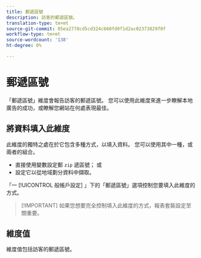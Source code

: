 ```yaml
---
title: 郵遞區號
description: 訪客的郵遞區號。
translation-type: tm+mt
source-git-commit: 05ea2778cd5cd324c660fd0f1d2ac02373829f0f
workflow-type: tm+mt
source-wordcount: '138'
ht-degree: 0%

---
```



# 郵遞區號

「郵遞區號」維度會報告訪客的郵遞區號。 您可以使用此維度來進一步瞭解本地廣告的成功，或瞭解您網站在何處表現最佳。

## 將資料填入此維度

此維度的獨特之處在於它包含多種方式，以填入資料。 您可以使用其中一種，或兩者的組合。

* 直接使用變數設定郵 `zip` 遞區號； 或
* 設定它以從地域劃分資料中擷取。

「一 [!UICONTROL 般帳戶設定][](/help/admin/admin/general-acct-settings-admin.md) 」下的「郵遞區號」選項控制您要填入此維度的方式。

>[!IMPORTANT] 如果您想要完全控制填入此維度的方式，報表套裝設定至關重要。

## 維度值

維度值包括訪客的郵遞區號。